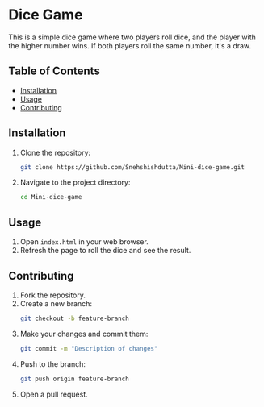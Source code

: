 # Dice Game

This is a simple dice game where two players roll dice, and the player with the higher number wins. If both players roll the same number, it's a draw.

## Table of Contents

- [Installation](#installation)
- [Usage](#usage)
- [Contributing](#contributing)

## Installation

1. Clone the repository:
    ```bash
    git clone https://github.com/Snehshishdutta/Mini-dice-game.git
    ```
2. Navigate to the project directory:
    ```bash
    cd Mini-dice-game
    ```

## Usage

1. Open `index.html` in your web browser.
2. Refresh the page to roll the dice and see the result.

## Contributing

1. Fork the repository.
2. Create a new branch:
    ```bash
    git checkout -b feature-branch
    ```
3. Make your changes and commit them:
    ```bash
    git commit -m "Description of changes"
    ```
4. Push to the branch:
    ```bash
    git push origin feature-branch
    ```
5. Open a pull request.
